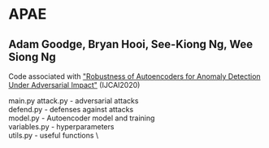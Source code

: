 # APAE
## Adam Goodge, Bryan Hooi, See-Kiong Ng, Wee Siong Ng

Code associated with ["Robustness of Autoencoders for Anomaly Detection Under Adversarial Impact"](https://www.ijcai.org/Proceedings/2020/0173.pdf) (IJCAI2020)

main.py
attack.py - adversarial attacks\
defend.py - defenses against attacks\
model.py - Autoencoder model and training \
variables.py - hyperparameters \
utils.py - useful functions \
